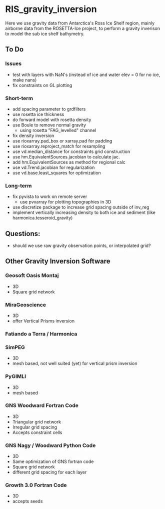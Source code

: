 # RIS_gravity_inversion
Here we use gravity data from Antarctica's Ross Ice Shelf region, mainly airborne data from the ROSETTA-Ice project, to perform a gravity inverison to model the sub ice shelf bathymetry. 

## To Do

### Issues
* test with layers with NaN's (instead of ice and water elev = 0 for no ice, make nans)
* fix constraints on GL plotting
### Short-term
* add spacing parameter to grdfilters
* use rosetta ice thickness
* do forward model with rosetta density
* use Boule to remove normal gravity
    - using rosetta "FAG_levelled" channel
* fix density inversion
* use rioxarray.pad_box or xarray.pad for padding
* use rioxarray.reproject_match for resampling
* use vd.median_distance for constraints grid construction
* use hm.EquivalentSources.jacobian to calculate jac.
* add hm.EquivalentSources as method for regional calc
* use vd.Trend.jacobian for regularization
* use vd.base.least_squares for optimization

### Long-term
* fix pyvista to work on remote server
    * use pvxarray for plotting topographies in 3D
* use discretize package to increase grid spacing outside of inv_reg
* implement vertically increasing density to both ice and sediment (like harmonica.tesseroid_gravity)

## Questions:
* should we use raw gravity observation points, or interpolated grid?

## Other Gravity Inversion Software 

### Geosoft Oasis Montaj 
* 3D 
* Square grid network 

### MiraGeoscience 
* 3D
* offer Vertical Prisms inversion

### Fatiando a Terra / Harmonica 

### SimPEG 
* 3D
* mesh based, not well suited (yet) for vertical prism inversion

### PyGIMLI 
* 3D
* mesh based

### GNS Woodward Fortran Code 
* 3D 
* Triangular grid network 
* Irregular grid spacing 
* Accepts constraint cells 

### GNS Nagy / Woodward Python Code 
* 3D 
* Same optimization of GNS fortran code 
* Square grid network 
* different grid spacing for each layer 

### Growth 3.0 Fortran Code
* 3D
* accepts seeds

 

 

 

 
